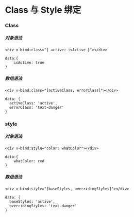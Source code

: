 # Class 与 Style 绑定

### Class

##### 对象语法

```
<div v-bind:class="{ active: isActive }"></div>

data:{
    isActive: true
}
```

##### 数组语法

```
<div v-bind:class="[activeClass, errorClass]"></div>

data: {
  activeClass: 'active',
  errorClass: 'text-danger'
}
```


### style 

##### 对象语法

```
<div v-bind:style="color: whatColor"></div>

data:{
    whatColor: red
}
```


##### 数组语法

```
<div v-bind:style="[baseStyles, overridingStyles]"></div>

data: {
  baseStyles: 'active',
  overridingStyles: 'text-danger'
}

```

